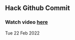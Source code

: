 
 ## Hack Github Commit 
 ### Watch video <a href="https://www.youtube.com">here</a> 
 Tue 22 Feb 2022 
